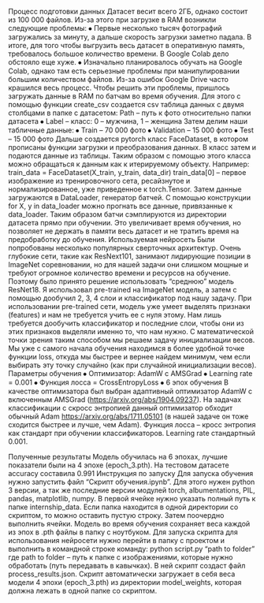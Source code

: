 Процесс подготовки данных
Датасет весит всего 2ГБ, однако состоит из 100 000 файлов. Из-за этого при загрузке в RAM возникли следующие проблемы:
⦁	Первые несколько тысяч фотографий загружались за минуту, а дальше скорость загрузки заметно падала. В итоге, для того чтобы выгрузить весь датасет в оперативную память, требовалось большое количество времени. В Google Colab дело обстояло еще хуже.
⦁	Изначально планировалось обучать на Google Colab, однако там есть серьезные проблемы при манипулировании большим количеством файлов. Из-за ошибок Google Drive часто крашился весь процесс.
Чтобы решить эти проблемы, пришлось загружать данные в RAM по батчам во время обучения. Для этого с помощью функции create_csv создается csv таблица данных с двумя столбцами в папке с датасетом: 
 Path – путь к фото относительно папки датасета
⦁	Label – класс: 0 – мужчина, 1 – женщина 
Затем делим наши табличные данные:
⦁	Train – 70 000 фото
⦁	Validation – 15 000 фото
⦁	Test – 15 000 фото
 Дальше создается pytorch класс FaceDataset, в котором прописаны функции загрузки и преобразования данных. В класс затем и подаются данные из таблицы. Таким образом с помощью этого класса можно обращаться к данным как к итерируемому объекту. Например: 
train_data = FaceDataset(X_train, y_train, data_dir)
train_data[0] – первое изображение из тренировочного сета, ресайзнутое и нормализированное, уже приведенное к torch.Tensor. 
Затем данные загружаются в DataLoader, генератор батчей. С помощью конструкции for X, y in data_loader можно прогнать все данные, привязанные к data_loader. Таким образом батчи сэмплируются из директории датасета прямо при обучении. Это увеличивает время обучения, но позволяет не держать в памяти весь датасет и не тратить время на предобработку до обучения.
Используемая нейросеть
Были попробованы несколько популярных сверточных архитектур. Очень глубокие сети, такие как ResNext101, занимают лидирующие позиции в ImageNet соревновании, но для нашей задачи они слишком мощные и требуют огромное количество  времени и ресурсов на обучение. Поэтому было принято решение использовать “среднюю” модель ResNet18. 
Я использовал pre-trained на ImageNet модель, а затем с помощью  дообучил 2, 3, 4 слои и классификатор под нашу задачу. При использовании pre-trained сети, модель уже умеет выделять  признаки (features) и нам не требуется учить ее с нуля этому. Нам лишь требуется дообучить классификатор и последние слои, чтобы они из этих признаков выделяли именно то, что нам нужно.
С математической точки зрения таким способом мы решаем задачу инициализации весов. Мы уже с самого начала обучения находимся в более удобной точке функции loss, откуда мы быстрее и вернее найдем минимум, чем если выбирать эту точку случайно (как при случайной инициализации весов).
Параметры обучения
⦁	Оптимизатор: AdamW с AMSGrad
⦁	Learning rate = 0.001
⦁	Функция лосса = CrossEntropyLoss
⦁	6 эпох обучения
В качестве оптимизатора был выбран адаптивный оптимизатор AdamW c включенным AMSGrad (https://arxiv.org/abs/1904.09237). На задачах классификации с скросс энтропией данный оптимизатор обходит обычный Adam https://arxiv.org/abs/1711.05101 (в нашей задаче он тоже сходится быстрее и лучше, чем Adam). Функция лосса – кросс энтропия как стандарт при обучении классификаторов. Learning rate стандартный 0.001. 

Полученные результаты
Модель обучилась на 6 эпохах, лучшие показатели были на 4 эпохе (epoch_3.pth). На тестовом датасете accuracy составила 0.991 
Инструкция по запуску
Для запуска обучения нужно запустить файл “Скрипт обучения.ipynb”. Для этого нужен python 3 версии, а так же последние версии модулей  torch, albumentations, PIL, pandas, matplotlib, numpy. В первой ячейке нужно указать полный путь к папке internship_data. Если папка находится в одной директории со скриптом, то можно оставить пустую строку. Затем поочердно выполнить ячейки. Модель во время обучения сохраняет веса каждой из эпох в .pth файлы в папку с ноутбуком. 
Для запуска скрипта для использования нейросети нужно перейти в папку с проектом и  выполнить в командной строке команду: python script.py “path to folder” где path to folder – путь к папке с изображениями, которые нужно обработать (путь передавать в кавычках). В ней скрипт создаст файл process_results.json. Скрипт автоматически загружает в себя веса модели 4 эпохи (epoch_3.pth) из директории model_weights, которая должна лежать в одной папке со скриптом.  
